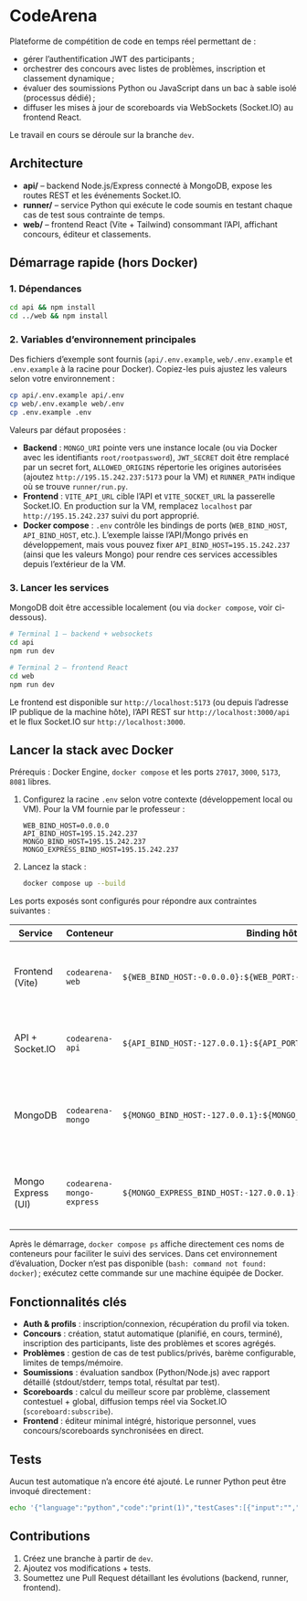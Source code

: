 # CodeArena

Plateforme de compétition de code en temps réel permettant de :

- gérer l’authentification JWT des participants ;
- orchestrer des concours avec listes de problèmes, inscription et classement dynamique ;
- évaluer des soumissions Python ou JavaScript dans un bac à sable isolé (processus dédié) ;
- diffuser les mises à jour de scoreboards via WebSockets (Socket.IO) au frontend React.

Le travail en cours se déroule sur la branche `dev`.

## Architecture

- **api/** – backend Node.js/Express connecté à MongoDB, expose les routes REST et les événements Socket.IO.
- **runner/** – service Python qui exécute le code soumis en testant chaque cas de test sous contrainte de temps.
- **web/** – frontend React (Vite + Tailwind) consommant l’API, affichant concours, éditeur et classements.

## Démarrage rapide (hors Docker)

### 1. Dépendances

```bash
cd api && npm install
cd ../web && npm install
```

### 2. Variables d’environnement principales

Des fichiers d’exemple sont fournis (`api/.env.example`, `web/.env.example` et `.env.example` à la racine pour Docker). Copiez-les puis ajustez les valeurs selon votre environnement :

```bash
cp api/.env.example api/.env
cp web/.env.example web/.env
cp .env.example .env
```

Valeurs par défaut proposées :

- **Backend** : `MONGO_URI` pointe vers une instance locale (ou via Docker avec les identifiants `root/rootpassword`), `JWT_SECRET` doit être remplacé par un secret fort, `ALLOWED_ORIGINS` répertorie les origines autorisées (ajoutez `http://195.15.242.237:5173` pour la VM) et `RUNNER_PATH` indique où se trouve `runner/run.py`.
- **Frontend** : `VITE_API_URL` cible l’API et `VITE_SOCKET_URL` la passerelle Socket.IO. En production sur la VM, remplacez `localhost` par `http://195.15.242.237` suivi du port approprié.
- **Docker compose** : `.env` contrôle les bindings de ports (`WEB_BIND_HOST`, `API_BIND_HOST`, etc.). L’exemple laisse l’API/Mongo privés en développement, mais vous pouvez fixer `API_BIND_HOST=195.15.242.237` (ainsi que les valeurs Mongo) pour rendre ces services accessibles depuis l’extérieur de la VM.

### 3. Lancer les services

MongoDB doit être accessible localement (ou via `docker compose`, voir ci-dessous).

```bash
# Terminal 1 – backend + websockets
cd api
npm run dev

# Terminal 2 – frontend React
cd web
npm run dev
```

Le frontend est disponible sur `http://localhost:5173` (ou depuis l’adresse IP publique de la machine hôte), l’API REST sur `http://localhost:3000/api` et le flux Socket.IO sur `http://localhost:3000`.

## Lancer la stack avec Docker

Prérequis : Docker Engine, `docker compose` et les ports `27017`, `3000`, `5173`, `8081` libres.

1. Configurez la racine `.env` selon votre contexte (développement local ou VM). Pour la VM fournie par le professeur :

   ```dotenv
   WEB_BIND_HOST=0.0.0.0
   API_BIND_HOST=195.15.242.237
   MONGO_BIND_HOST=195.15.242.237
   MONGO_EXPRESS_BIND_HOST=195.15.242.237
   ```

2. Lancez la stack :

   ```bash
   docker compose up --build
   ```

Les ports exposés sont configurés pour répondre aux contraintes suivantes :

| Service              | Conteneur                 | Binding hôte      | Description |
|----------------------|---------------------------|-------------------|-------------|
| Frontend (Vite)      | `codearena-web`           | `${WEB_BIND_HOST:-0.0.0.0}:${WEB_PORT:-5173}`     | Disponible publiquement (par défaut) sur l’adresse IP de la machine hôte. |
| API + Socket.IO      | `codearena-api`           | `${API_BIND_HOST:-127.0.0.1}:${API_PORT:-3000}`   | Accessible localement par défaut, configurable pour la VM. |
| MongoDB              | `codearena-mongo`         | `${MONGO_BIND_HOST:-127.0.0.1}:${MONGO_PORT:-27017}`  | Restreint à la boucle locale sauf si vous exposez explicitement la base pour la VM. |
| Mongo Express (UI)   | `codearena-mongo-express` | `${MONGO_EXPRESS_BIND_HOST:-127.0.0.1}:${MONGO_EXPRESS_PORT:-8081}`   | Interface d’administration Mongo, à exposer uniquement si nécessaire. |

Après le démarrage, `docker compose ps` affiche directement ces noms de conteneurs pour faciliter le suivi des services. Dans cet environnement d’évaluation, Docker n’est pas disponible (`bash: command not found: docker`) ; exécutez cette commande sur une machine équipée de Docker.

## Fonctionnalités clés

- **Auth & profils** : inscription/connexion, récupération du profil via token.
- **Concours** : création, statut automatique (planifié, en cours, terminé), inscription des participants, liste des problèmes et scores agrégés.
- **Problèmes** : gestion de cas de test publics/privés, barème configurable, limites de temps/mémoire.
- **Soumissions** : évaluation sandbox (Python/Node.js) avec rapport détaillé (stdout/stderr, temps total, résultat par test).
- **Scoreboards** : calcul du meilleur score par problème, classement contestuel + global, diffusion temps réel via Socket.IO (`scoreboard:subscribe`).
- **Frontend** : éditeur minimal intégré, historique personnel, vues concours/scoreboards synchronisées en direct.

## Tests

Aucun test automatique n’a encore été ajouté. Le runner Python peut être invoqué directement :

```bash
echo '{"language":"python","code":"print(1)","testCases":[{"input":"","expectedOutput":"1"}]}' | python3 runner/run.py
```

## Contributions

1. Créez une branche à partir de `dev`.
2. Ajoutez vos modifications + tests.
3. Soumettez une Pull Request détaillant les évolutions (backend, runner, frontend).
